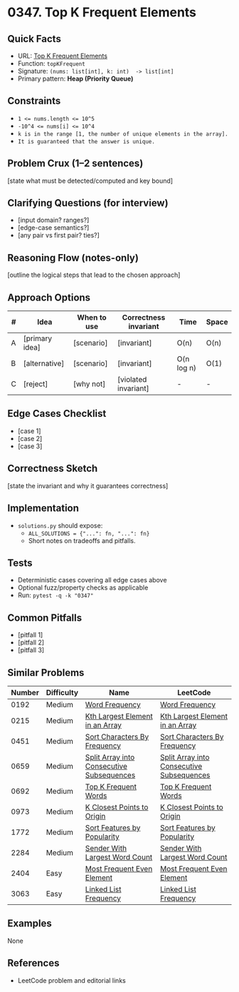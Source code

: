 # 0347. Top K Frequent Elements

## Quick Facts

- URL: [Top K Frequent Elements](https://leetcode.com/problems/top-k-frequent-elements/)
- Function: `topKFrequent`
- Signature: `(nums: list[int], k: int)  -> list[int]`
- Primary pattern: **Heap (Priority Queue)**

## Constraints

- `1 <= nums.length <= 10^5`
- `-10^4 <= nums[i] <= 10^4`
- `k is in the range [1, the number of unique elements in the array].`
- `It is guaranteed that the answer is unique.`

## Problem Crux (1–2 sentences)

[state what must be detected/computed and key bound]

## Clarifying Questions (for interview)

- [input domain? ranges?]
- [edge-case semantics?]
- [any pair vs first pair? ties?]

## Reasoning Flow (notes-only)

[outline the logical steps that lead to the chosen approach]

## Approach Options

| # | Idea | When to use | Correctness invariant | Time | Space |
|---|------|-------------|-----------------------|------|-------|
| A | [primary idea] | [scenario] | [invariant] | O(n) | O(n) |
| B | [alternative] | [scenario] | [invariant] | O(n log n) | O(1) |
| C | [reject] | [why not] | [violated invariant] | - | - |

## Edge Cases Checklist

- [case 1]
- [case 2]
- [case 3]

## Correctness Sketch

[state the invariant and why it guarantees correctness]

## Implementation

- `solutions.py` should expose:
  - `ALL_SOLUTIONS = {"...": fn, "...": fn}`
  - Short notes on tradeoffs and pitfalls.

## Tests

- Deterministic cases covering all edge cases above
- Optional fuzz/property checks as applicable
- Run: `pytest -q -k "0347"`

## Common Pitfalls

- [pitfall 1]
- [pitfall 2]
- [pitfall 3]

## Similar Problems

| Number | Difficulty | Name | LeetCode |
|---|---|---|---|
| 0192 | Medium | [Word Frequency](../0192-word-frequency/readme.md) | [Word Frequency](https://leetcode.com/problems/word-frequency/) |
| 0215 | Medium | [Kth Largest Element in an Array](../0215-kth-largest-element-in-an-array/readme.md) | [Kth Largest Element in an Array](https://leetcode.com/problems/kth-largest-element-in-an-array/) |
| 0451 | Medium | [Sort Characters By Frequency](../0451-sort-characters-by-frequency/readme.md) | [Sort Characters By Frequency](https://leetcode.com/problems/sort-characters-by-frequency/) |
| 0659 | Medium | [Split Array into Consecutive Subsequences](../0659-split-array-into-consecutive-subsequences/readme.md) | [Split Array into Consecutive Subsequences](https://leetcode.com/problems/split-array-into-consecutive-subsequences/) |
| 0692 | Medium | [Top K Frequent Words](../0692-top-k-frequent-words/readme.md) | [Top K Frequent Words](https://leetcode.com/problems/top-k-frequent-words/) |
| 0973 | Medium | [K Closest Points to Origin](../0973-k-closest-points-to-origin/readme.md) | [K Closest Points to Origin](https://leetcode.com/problems/k-closest-points-to-origin/) |
| 1772 | Medium | [Sort Features by Popularity](../1772-sort-features-by-popularity/readme.md) | [Sort Features by Popularity](https://leetcode.com/problems/sort-features-by-popularity/) |
| 2284 | Medium | [Sender With Largest Word Count](../2284-sender-with-largest-word-count/readme.md) | [Sender With Largest Word Count](https://leetcode.com/problems/sender-with-largest-word-count/) |
| 2404 | Easy | [Most Frequent Even Element](../2404-most-frequent-even-element/readme.md) | [Most Frequent Even Element](https://leetcode.com/problems/most-frequent-even-element/) |
| 3063 | Easy | [Linked List Frequency](../3063-linked-list-frequency/readme.md) | [Linked List Frequency](https://leetcode.com/problems/linked-list-frequency/) |

## Examples

None

## References

- LeetCode problem and editorial links
